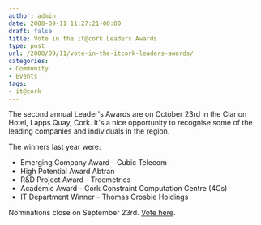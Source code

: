 ```yaml
---
author: admin
date: 2008-09-11 11:27:21+00:00
draft: false
title: Vote in the it@cork Leaders Awards
type: post
url: /2008/09/11/vote-in-the-itcork-leaders-awards/
categories:
- Community
- Events
tags:
- it@cork
---
```


The second annual Leader's Awards are on October 23rd in the Clarion Hotel, Lapps Quay, Cork. It's a nice opportunity to recognise some of the leading companies and individuals in the region.

The winners last year were:



* Emerging Company Award - Cubic Telecom
* High Potential Award Abtran
* R&D Project Award - Treemetrics
* Academic Award - Cork Constraint Computation Centre (4Cs)
* IT Department Winner - Thomas Crosbie Holdings

Nominations close on September 23rd. [Vote here](http://www.itcork.ie/index.cfm/page/submitleaderawardnomination).
